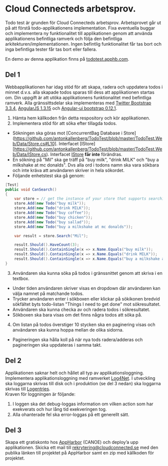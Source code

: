 Cloud Connecteds arbetsprov. 
================================
Todo test är grunden för Cloud Connecteds arbetsprov. 
Arbetsprovet går ut på att förstå todo-applikationens implementation. Fixa eventuella buggar och implementera ny funktionalitet till applikationen genom att använda applikationens befintliga ramverk och följa den befintliga arkitekturen/implementationen. Ingen befintlig funktionalitet får tas bort och inga befintliga tester får tas bort eller fallera.

En demo av denna applikation finns på [todotest.apphb.com](http://todotest.apphb.com/).

Del 1
-------------------------
Webbapplikationen har idag stöd för att skapa, radera och uppdatera todos i minnet d.v.s. alla skapade todos sparas till dess att applikationen startas om. Din uppgift är att utöka applikationens funktionalitet med befintliga ramverk. Alla gränssittsdelar ska implementeras med [Twitter Bootstrap 3.3.4](http://getbootstrap.com), [AngularJS 1.3.15](http://angularjs.org/) och [Angular-ui bootstrap 0.12.1](http://angular-ui.github.io/bootstrap/). 

1.	Hämta hem källkoden från detta respository och kör applikationen. 
2.	Implementera stöd för att söka efter tillagda todos. 
   -	Sökningen ska göras mot [ConcurrentBag<IPersistable> Database i Store](https://github.com/antonkallenberg/TodoTest/blob/master/TodoTest.Web/Data/Store.cs#L10]. Interfacet [IStore][https://github.com/antonkallenberg/TodoTest/blob/master/TodoTest.Web/Data/IStore.cs). Interfacet [IStore](https://github.com/cloudconnected/TodoTest/blob/master/TodoTest.Web/Data/IStore.cs) __får inte__ förändras.
   -	En sökning på "Mil" ska ge träff på "buy milk", "drink MILK" och "buy a milkshake at mc donalds". Dvs alla ord i todons namn ska vara sökbara och inte kräva att användaren skriver in hela sökordet.
   -	Följande enhetstest ska gå genom:
   
   ```csharp
   [Test]
   public void CanSearch()
   {
       var store = // get the instance of your store that supports searching of todos
       store.Add(new Todo("buy milk"));
       store.Add(new Todo("drink MILK"));
       store.Add(new Todo("buy coffee"));
       store.Add(new Todo("buy chicken"));
       store.Add(new Todo("buy sallad"));
       store.Add(new Todo("buy a milkshake at mc donalds"));
   
       var result = store.Search("Mil");
   
       result.Should().HaveCount(3);
       result.Should().ContainSingle(x => x.Name.Equals("buy milk"));
       result.Should().ContainSingle(x => x.Name.Equals("drink MILK"));
       result.Should().ContainSingle(x => x.Name.Equals("buy a milkshake at mc donalds"));
   }
   ```

3.	Användaren ska kunna söka på todos i gränssnittet genom att skriva i en textbox. 
   - Under tiden användaren skriver visas en dropdown där användaren kan välja namnet på matchande todos. 
   - Trycker användaren enter i sökboxen eller klickar på sökikonen bredvid sökfältet byts todo-listan "Things I need to get done" mot sökresultatet. 
   - Användaren ska kunna checka av och radera todos i sökresultatet. 
   - Sökboxen ska bara visas om det finns några todos att söka på.
4.	Om listan på todos överstiger 10 stycken ska en paginering visas och användaren ska kunna hoppa mellan de olika sidorna. 
   - Pagineringen ska hålla koll på när nya tods radera/adderas och pagineringen ska uppdateras i samma takt. 

Del 2
-------------------------
Applikationen saknar helt och hållet all typ av applikationsloggning. Implementera applikationsloggning med ramverket [Log4Net](http://logging.apache.org/log4net/). I utveckling ska loggarna skrivas till disk och i produktion (se del 3 nedan) ska loggarna skrivas till [Logentries](https://appharbor.com/addons/logentries]).  
Kraven för loggningen är följande:

1. I loggen ska det debug-loggas information om vilken action som har exekverats och hur lång tid exekveringen tog.
2.	Alla ohanterade fel ska error-loggas på ett generellt sätt.

Del 3
-------------------------
Skapa ett gratiskonto hos [AppHarbor](https://appharbor.com/) (CANOE) och deploy’a upp applikationen. Skicka ett mail till rekrytering@cloudconnected.se med den publika länken till projektet på AppHarbor samt en zip med källkoden för projektet. 
 
